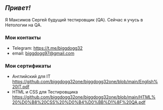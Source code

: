 <h2><em>Привет!</em></h2>

Я Максимов Сергей будущий тестировщик (QA). Cейчас я учусь в Нетологии на QA.

<h3>Мои контакты</h3>

- Telegram: https://t.me/biggdogg32
- email: biggdogg97@gmail.com

<h3>Мои сертификаты</h3>


- Английский для IT https://github.com/biggdogg32one/biggdogg32one/blob/main/English%20IT.pdf
- HTML и CSS для Тестировщика https://github.com/biggdogg32one/biggdogg32one/blob/main/HTML%20%D0%B8%20CSS%20%D0%B4%D0%BB%D1%8F%20QA.pdf

<!---
biggdogg32one/biggdogg32one is a ✨ special ✨ repository because its `README.md` (this file) appears on your GitHub profile.
You can click the Preview link to take a look at your changes.
--->
